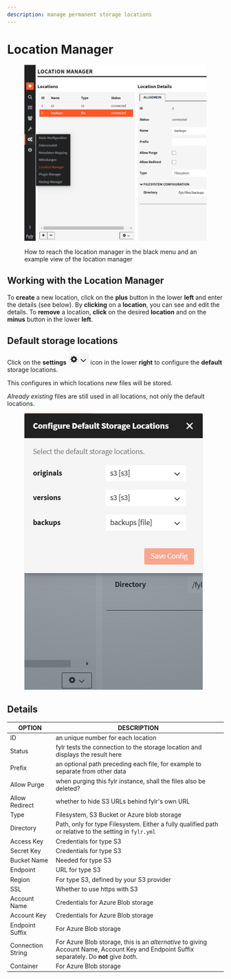 ```yaml
---
description: manage permanent storage locations
---
```


# Location Manager

<figure><img src="../.gitbook/assets/image (14) (1).png" alt=""><figcaption><p>How to reach the location manager in the black menu and an example view of the location manager</p></figcaption></figure>

## Working with the Location Manager

To **create** a new location, click on the **plus** button in the lower **left** and enter the details (see below). By **clicking** on a **location**, you can see and edit the details. To **remove** a location, **click** on the desired **location** and on the **minus** button in the lower **left**.

## Default storage locations

Click on the **settings** ![](<../.gitbook/assets/image (15).png>) icon in the lower **right** to configure the **default** storage locations.

This configures in which locations _new_ files will be stored.&#x20;

_Already existing_ files are still used in all locations, not only the default locations.

<figure><img src="../.gitbook/assets/image (14).png" alt=""><figcaption></figcaption></figure>

## Details

| OPTION            | DESCRIPTION                                                                                                                                  |
| ----------------- | -------------------------------------------------------------------------------------------------------------------------------------------- |
| ID                | an unique number for each location                                                                                                           |
| Status            | fylr tests the connection to the storage location and displays the result here                                                               |
| Prefix            | an optional path preceding each file, for example to separate from other data                                                                |
| Allow Purge       | when purging this fylr instance, shall the files also be deleted?                                                                            |
| Allow Redirect    | whether to hide S3 URLs behind fylr's own URL                                                                                                |
| Type              | Filesystem, S3 Bucket or Azure blob storage                                                                                                  |
| Directory         | Path, only for type Filesystem. Either a fully qualified path or relative to the setting in `fylr.yml`                                       |
| Access Key        | Credentials for type S3                                                                                                                      |
| Secret Key        | Credentials for type S3                                                                                                                      |
| Bucket Name       | Needed for type S3                                                                                                                           |
| Endpoint          | URL for type S3                                                                                                                              |
| Region            | For type S3, defined by your S3 provider                                                                                                     |
| SSL               | Whether to use https with S3                                                                                                                 |
| Account Name      | Credentials for Azure Blob storage                                                                                                           |
| Account Key       | Credentials for Azure Blob storage                                                                                                           |
| Endpoint Suffix   | For Azure Blob storage                                                                                                                       |
| Connection String | For Azure Blob storage, this is an _alternative_ to giving Account Name, Account Key and Endpoint Suffix separately. Do **not** give _both_. |
| Container         | For Azure Blob storage                                                                                                                       |

